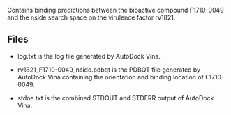 Contains binding predictions between the bioactive compound F1710-0049 and the nside search space on the virulence factor rv1821.

## Files

- log.txt is the log file generated by AutoDock Vina.

- rv1821_F1710-0049_nside.pdbqt is the PDBQT file generated by AutoDock Vina containing the orientation and binding location of F1710-0049.

- stdoe.txt is the combined STDOUT and STDERR output of AutoDock Vina.

